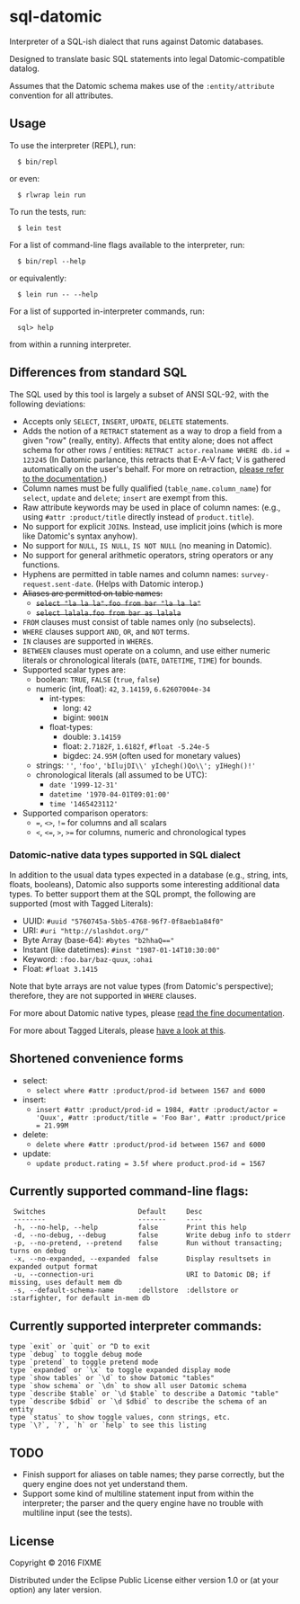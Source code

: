 # sql-datomic

Interpreter of a SQL-ish dialect that runs against Datomic databases.

Designed to translate basic SQL statements into
legal Datomic-compatible datalog.

Assumes that the Datomic schema makes use of the `:entity/attribute`
convention for all attributes.

## Usage

To use the interpreter (REPL), run:
```
  $ bin/repl
```
or even:
```
  $ rlwrap lein run
```

To run the tests, run:
```
  $ lein test
```

For a list of command-line flags available to the interpreter, run:
```
  $ bin/repl --help
```
or equivalently:
```
  $ lein run -- --help
```

For a list of supported in-interpreter commands, run:
```
  sql> help
```
from within a running interpreter.

## Differences from standard SQL

The SQL used by this tool is largely a subset of ANSI SQL-92, with the
following deviations:

- Accepts only `SELECT`, `INSERT`, `UPDATE`, `DELETE` statements.
- Adds the notion of a `RETRACT` statement as a way to drop a field
  from a given "row" (really, entity).  Affects that entity alone; does
  not affect schema for other rows / entities:
    `RETRACT actor.realname WHERE db.id = 123245`
  (In Datomic parlance, this retracts that E-A-V fact; V is gathered
   automatically on the user's behalf.  For more on retraction,
   [please refer to the documentation](http://docs.datomic.com/transactions.html#retracting-data).)
- Column names must be fully qualified (`table_name.column_name`)
  for `select`, `update` and `delete`; `insert` are exempt from this.
- Raw attribute keywords may be used in place of column names:
    (e.g., using `#attr :product/title` directly instead of
    `product.title`).
- No support for explicit `JOIN`s.  Instead, use implicit joins
  (which is more like Datomic's syntax anyhow).
- No support for `NULL`, `IS NULL`, `IS NOT NULL` (no meaning in Datomic).
- No support for general arithmetic operators, string operators
  or any functions.
- Hyphens are permitted in table names and column names:
  `survey-request.sent-date`.  (Helps with Datomic interop.)
- ~~Aliases are permitted on table names:~~
    - ~~`select "la la la".foo from bar "la la la"`~~
    - ~~`select lalala.foo from bar as lalala`~~
- `FROM` clauses must consist of table names only (no subselects).
- `WHERE` clauses support `AND`, `OR`, and `NOT` terms.
- `IN` clauses are supported in `WHERE`s.
- `BETWEEN` clauses must operate on a column, and use either
  numeric literals or chronological literals (`DATE`, `DATETIME`, `TIME`)
  for bounds.
- Supported scalar types are:
    - boolean: `TRUE`, `FALSE` (`true`, `false`)
    - numeric (int, float): `42`, `3.14159`, `6.62607004e-34`
        - int-types:
            - long: `42`
            - bigint: `9001N`
        - float-types:
            - double: `3.14159`
            - float:  `2.7182F`, `1.6182f`, `#float -5.24e-5`
            - bigdec: `24.95M` (often used for monetary values)
    - strings: `''`, `'foo'`, `'bIlujDI\\' yIchegh()Qo\\'; yIHegh()!'`
    - chronological literals (all assumed to be UTC):
        - `date '1999-12-31'`
        - `datetime '1970-04-01T09:01:00'`
        - `time '1465423112'`
- Supported comparison operators:
    - `=`, `<>`, `!=` for columns and all scalars
    - `<`, `<=`, `>`, `>=` for columns, numeric and chronological types

### Datomic-native data types supported in SQL dialect

In addition to the usual data types expected in a database
(e.g., string, ints, floats, booleans), Datomic also supports some
interesting additional data types.  To better support them at the
SQL prompt, the following are supported (most with Tagged Literals):

- UUID: `#uuid "5760745a-5bb5-4768-96f7-0f8aeb1a84f0"`
- URI: `#uri "http://slashdot.org/"`
- Byte Array (base-64): `#bytes "b2hhaQ=="`
- Instant (like datetimes): `#inst "1987-01-14T10:30:00"`
- Keyword: `:foo.bar/baz-quux`, `:ohai`
- Float: `#float 3.1415`

Note that byte arrays are not value types (from Datomic's perspective);
therefore, they are not supported in `WHERE` clauses.

For more about Datomic native types, please
[read the fine documentation](http://docs.datomic.com/schema.html#text-1-1).

For more about Tagged Literals, please
[have a look at this](http://clojure.org/reference/reader#_tagged_literals).

## Shortened convenience forms

- select:
    - `select where #attr :product/prod-id between 1567 and 6000`
- insert:
    - `insert
         #attr :product/prod-id = 1984,
         #attr :product/actor = 'Quux',
         #attr :product/title = 'Foo Bar',
         #attr :product/price = 21.99M`
- delete:
    - `delete where #attr :product/prod-id between 1567 and 6000`
- update:
    - `update product.rating = 3.5f where product.prod-id = 1567`

## Currently supported command-line flags:

```
 Switches                       Default     Desc
 --------                       -------     ----
 -h, --no-help, --help          false       Print this help
 -d, --no-debug, --debug        false       Write debug info to stderr
 -p, --no-pretend, --pretend    false       Run without transacting; turns on debug
 -x, --no-expanded, --expanded  false       Display resultsets in expanded output format
 -u, --connection-uri                       URI to Datomic DB; if missing, uses default mem db
 -s, --default-schema-name      :dellstore  :dellstore or :starfighter, for default in-mem db
```

## Currently supported interpreter commands:

```
type `exit` or `quit` or ^D to exit
type `debug` to toggle debug mode
type `pretend` to toggle pretend mode
type `expanded` or `\x` to toggle expanded display mode
type `show tables` or `\d` to show Datomic "tables"
type `show schema` or `\dn` to show all user Datomic schema
type `describe $table` or `\d $table` to describe a Datomic "table"
type `describe $dbid` or `\d $dbid` to describe the schema of an entity
type `status` to show toggle values, conn strings, etc.
type `\?`, `?`, `h` or `help` to see this listing
```

## TODO

- Finish support for aliases on table names; they parse correctly, but
  the query engine does not yet understand them.
- Support some kind of multiline statement input from within the
  interpreter; the parser and the query engine have no trouble with
  multiline input (see the tests).

## License

Copyright © 2016 FIXME

Distributed under the Eclipse Public License either version 1.0 or (at
your option) any later version.
